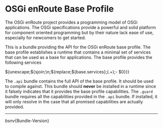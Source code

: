 # OSGi enRoute Base Profile

The OSGi enRoute project provides a programming model of OSGi applications. The OSGi specifications provide a powerful and solid platform for component oriented programming but by their nature lack ease of use, especially for newcomers to get started.

This is a bundle providing the API for the OSGi enRoute base profile. The base profile establishes a runtime that contains a minimal set of services that can be used as a base for applications. The base profile provides the following services

${unescape;${sjoin;\n;${replace;${base.services};(.+);- $0}}}

The `.api` bundle contains the full API of the base profile. It should be used to compile against. This bundle should **never** be installed in a runtime since it falsely indicates that it provides the base profile capabilities. The `.guard` bundle requires all the capabilities provided in the `.api` bundle. If installed, it will only resolve in the case that all promised capabilities are actually provided.

----
${bsn} v${Bundle-Version} 
